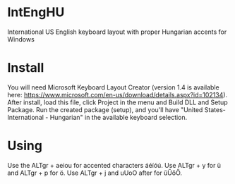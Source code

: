 # IntEngHU
International US English keyboard layout with proper Hungarian accents for Windows

# Install
You will need Microsoft Keyboard Layout Creator (version 1.4 is available here: https://www.microsoft.com/en-us/download/details.aspx?id=102134).
After install, load this file, click Project in the menu and Build DLL and Setup Package. Run the created package (setup), and you'll have "United States-International - Hungarian" in the available keyboard selection.

# Using
Use the ALTgr + aeiou for accented characters áéíóú. Use ALTgr + y for ü and ALTgr + p for ö. Use ALTgr + j and uUoO after for űŰőŐ.
